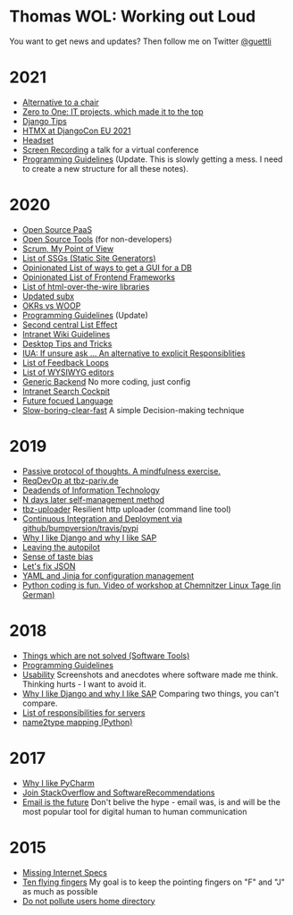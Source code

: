 # Thomas WOL: Working out Loud

You want to get news and updates? Then follow me on Twitter [@guettli](https://twitter.com/guettli)

# 2021

* [Alternative to a chair](https://github.com/guettli/alternative-to-a-chair)
* [Zero to One: IT projects, which made it to the top](https://github.com/guettli/zero-to-one)
* [Django Tips](https://github.com/guettli/django-tips)
* [HTMX at DjangoCon EU 2021](https://docs.google.com/presentation/d/1Gx1UGVAgD2ALLOucsIm9myF5mDflbP06-M6_d-RdZAY/edit#slide=id.p)
* [Headset](//github.com/guettli/headset)
* [Screen Recording](https://github.com/guettli/screen-recording) a talk for a virtual conference
* [Programming Guidelines](https://github.com/guettli/programming-guidelines) (Update. This is slowly getting a mess. I need to create a new structure for all these notes).

# 2020
* [Open Source PaaS](https://github.com/guettli/open-source-paas/)
* [Open Source Tools](https://github.com/guettli/open-source-tools) (for non-developers)
* [Scrum, My Point of View](https://github.com/guettli/scrum)
* [List of SSGs (Static Site Generators)](https://github.com/guettli/static-site-generators)
* [Opinionated List of ways to get a GUI for a DB](https://github.com/guettli/gui4db)
* [Opinionated List of Frontend Frameworks](https://github.com/guettli/front-end-frameworks)
* [List of html-over-the-wire libraries](https://github.com/guettli/html-over-the-wire)
* [Updated subx](https://github.com/guettli/subx)
* [OKRs vs WOOP](https://github.com/guettli/okrs-vs-woop)
* [Programming Guidelines](https://github.com/guettli/programming-guidelines) (Update)
* [Second central List Effect](https://github.com/guettli/second-central-list-effect)
* [Intranet Wiki Guidelines](https://github.com/guettli/intranet-wiki-guidelines)
* [Desktop Tips and Tricks](https://github.com/guettli/desktop-tips-and-tricks)
* [IUA: If unsure ask ... An alternative to explicit Responsiblities](https://github.com/guettli/IUA)
* [List of Feedback Loops](https://github.com/guettli/list-of-feedback-loops)
* [List of WYSIWYG editors](https://github.com/guettli/wysiwyg)
* [Generic Backend](https://github.com/guettli/generic-backend) No more coding, just config
* [Intranet Search Cockpit](https://github.com/guettli/intranet-search-cockpit) 
* [Future focued Language](https://github.com/guettli/future-focused-language)
* [Slow-boring-clear-fast](https://github.com/guettli/slow-boring-clear-fast) A simple Decision-making technique

# 2019
* [Passive protocol of thoughts. A mindfulness exercise.](https://github.com/guettli/passive-protocol-of-thoughts)
* [ReqDevOp at tbz-pariv.de](https://github.com/ChemnitzerWebDevs/slides/blob/master/2019/01-January/22-reqdevop-at-tbzpariv.md)
* [Deadends of Information Technology](https://github.com/guettli/deadends-of-it)
* [N days later self-management method](https://github.com/guettli/n-days-later-method)
* [tbz-uploader](https://github.com/tbz-pariv/tbzuploader) Resilient http uploader (command line tool)
* [Continuous Integration and Deployment via github/bumpversion/travis/pypi](https://github.com/guettli/github-travis-bumpversion-pypi)
* [Why I like Django and why I like SAP](https://github.com/guettli/why-i-like-django-and-sap)
* [Leaving the autopilot](https://github.com/guettli/leaving-the-autopilot)
* [Sense of taste bias](https://github.com/guettli/sense-of-taste-bias)
* [Let's fix JSON](https://github.com/guettli/lets-fix-json)
* [YAML and Jinja for configuration management](https://github.com/guettli/yaml-and-Jinja-for-configuration-management)
* [Python coding is fun. Video of workshop at Chemnitzer Linux Tage (in German)](https://www.youtube.com/watch?v=UDaRn_y3eo4)

# 2018 

* [Things which are not solved (Software Tools)](https://github.com/guettli/not-solved-yet)
* [Programming Guidelines](https://github.com/guettli/programming-guidelines)
* [Usability](https://github.com/guettli/usability) Screenshots and anecdotes where software made me think. Thinking hurts - I want to avoid it.
* [Why I like Django and why I like SAP](https://github.com/guettli/why-i-like-django-and-sap) Comparing two things, you can't compare.
* [List of responsibilities for servers](https://github.com/guettli/server-responsibilities)
* [name2type mapping (Python)](https://github.com/guettli/python-name2type-mapping)

# 2017
* [Why I like PyCharm](https://github.com/guettli/why-i-like-pycharm)
* [Join StackOverflow and SoftwareRecommendations](https://github.com/guettli/join-stackoverflow-and-softwarerecs)
* [Email is the future](https://github.com/guettli/email-is-the-future) Don't belive the hype - email was, is and will be the most popular tool for digital human to human communication

# 2015
* [Missing Internet Specs](https://github.com/guettli/missing-internet-specs)
* [Ten flying fingers](https://github.com/guettli/ten-flying-fingers) My goal is to keep the pointing fingers on "F" and "J" as much as possible
* [Do not pollute users home directory](https://github.com/guettli/do-not-pollute-users-home-directory)
